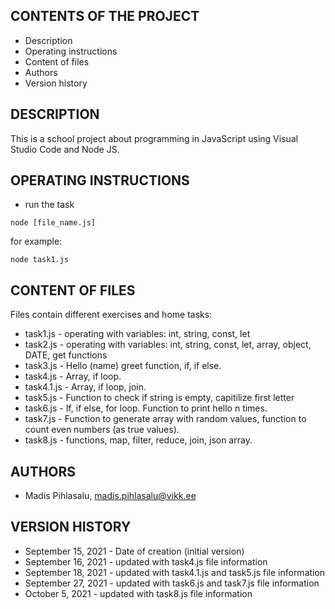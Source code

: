 CONTENTS OF THE PROJECT
---------------------

 * Description
 * Operating instructions
 * Content of files
 * Authors
 * Version history



DESCRIPTION
------------
This is a school project about programming in JavaScript using Visual Studio Code and Node JS.


OPERATING INSTRUCTIONS
----------------------

* run the task

```
node [file_name.js]

```

for example: 

```
node task1.js

```


CONTENT OF FILES
----------------

Files contain different exercises and home tasks:

* task1.js - operating with variables: int, string, const, let
* task2.js - operating with variables: int, string, const, let, array, object, DATE, get functions
* task3.js - Hello (name) greet function, if, if else.
* task4.js - Array, if loop.
* task4.1.js - Array, if loop, join.
* task5.js - Function to check if string is empty, capitilize first letter
* task6.js - If, if else, for loop. Function to print hello n times.
* task7.js - Function to generate array with random values, function to count even numbers (as true values).
* task8.js - functions, map, filter, reduce, join, json array.


AUTHORS
-------

 * Madis Pihlasalu, madis.pihlasalu@vikk.ee


 
VERSION HISTORY
----------------

* September 15, 2021 - Date of creation (initial version)
* September 16, 2021 - updated with task4.js file information
* September 18, 2021 - updated with task4.1.js and task5.js file information
* September 27, 2021 - updated with task6.js and task7.js file information
* October 5, 2021    - updated with task8.js file information

